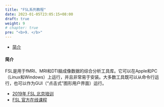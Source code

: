```yaml
---
title: "FSL系列教程"
date: 2023-01-05T23:05:15+08:00
draft: true
weight: 9
# chapter: true
pre: "<b>9. </b>"
---
```

- [简介](#简介)


#### 简介
FSL是用于fMRI、MRI和DTI脑成像数据的综合分析工具库。它可以在Apple和PC（Linux和Windows）上运行，并且非常易于安装。大多数工具既可以从命令行运行，也可以作为GUI（“点击式”图形用户界面）运行。

- [2019年 FSL 北京培训](https://fsl.fmrib.ox.ac.uk/fslcourse/2019_Beijing/index.html)
- [FSL 官方在线课程](https://open.win.ox.ac.uk/pages/fslcourse/website/online_materials.html)